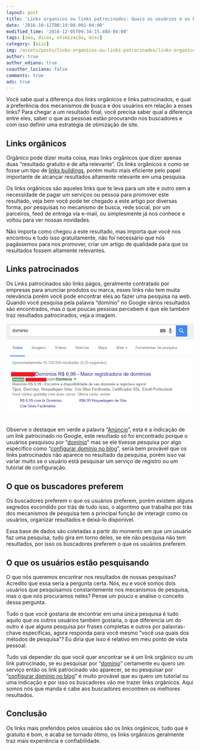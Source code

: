 ```yaml
---
layout: post
title: 'Links organicos ou links patrocinados: Quais os usuários e os buscadores preferem'
date: '2016-10-12T00:19:00.001-04:00'
modified_time: '2016-12-05T09:34:15.484-04:00'
tags: [seo, dicas, otimização, misc]
category: [misc]
img: /assets/posts/links-organicos-ou-links-patrocinados/links-organicos-ou-links-patrocinados.jpg
author: true
author_ediano: true
coauthor_luciana: false
comments: true
ads: true
---
```


Você sabe qual a diferença dos links orgânicos e links patrocinados, e qual a preferência dos mecanismos de busca e dos usuários em relação a esses links? Para chegar a um resultado final, você precisa saber qual a diferença entre eles, saber o que as pessoas estão procurando nos buscadores e com isso definir uma estratégia de otimização de site.

## Links orgânicos
Orgânico pode dizer muita coisa, mas links orgânicos que dizer apenas duas “resultado gratuito e de alta relevante”. Os links orgânicos e como se fosse um tipo de <a href="http://www.insideblock.com/posts/otimizacao-de-site-12-formas-de-rankear.html" target="_blank">links buildings</a>, porém muito mais eficiente pelo papel importante de alcançar resultados altamente relevante em uma pesquisa.

Os links orgânicos são aqueles links que te leva para um site e outro sem a necessidade de pagar um serviços ou pessoa para promover este resultado, veja bem você pode ter chegado a este artigo por diversas forma, por pesquisas no mecanismo de busca, rede social, por um parceiros, feed de entrega via e-mail, ou simplesmente já nos conhece e voltou para ver nossas novidades.

Não importa como chegou a este resultado, mas importa que você nos encontrou e tudo isso gratuitamente, não foi necessário que nós pagássemos para nos promover, criar um artigo de qualidade para que os resultados fossem altamente relevantes.

## Links patrocinados
Os Links patrocinados são links pagos, geralmente contratado por empresas para anunciar produtos ou marca, esses links não tem muita relevância porém você pode encontrar eles ao fazer uma pesquisa na web. Quando você pesquisa pela palavra “domínio” no Google vários resultados são encontrados, mas o que poucas pessoas percebem é que ele também traz resultados patrocinados, veja a imagem.

![Demostração de pesquisa com a plavra domínio](/assets/posts/links-organicos-ou-links-patrocinados/palavra-dominio.png)

<br />Observe o destaque em verde a palavra “<a href="http://www.insideblock.com/posts/ganhe-dinheiro-com-seu-blog-exibindo.html" target="_blank">Anúncio</a>”, esta é a indicação de um link patrocinado no Google, este resultado só foi encontrado porque o usuários pesquisou por “<a href="http://www.insideblock.com/posts/voce-vai-comprar-um-dominio-saiba-qual.html" target="_blank">domínio</a>” mas se ele tivesse pesquisa por algo específico como “<a href="http://www.insideblock.com/posts/como-colocar-dominio-no-blogspot.html" target="_blank">configurar domínio no blog</a>”, seria bem provável que os links patrocinados não aparece no resultado da pesquisa, porém isso vai variar muito se o usuário está pesquisar um serviço de registro ou um tutorial de configuração.

## O que os buscadores preferem
Os buscadores preferem o que os usuários preferem, porém existem alguns segredos escondido por trás de tudo isso, o algoritmo que trabalha por trás dos mecanismos de pesquisa tem a principal função de interagir como os usuários, organizar resultados e deixá-lo disponível.

Essa base de dados são coletadas a partir do momento em que um usuário faz uma pesquisa, tudo gira em torno deles, se ele não pesquisa não tem resultados, por isso os buscadores preferem o que os usuários preferem.

## O que os usuários estão pesquisando
O que nós queremos encontrar nos resultados de nossas pesquisas? Acredito que essa seria a pergunta certa. Nós, eu e você somos dois usuários que pesquisamos constantemente nos mecanismos de pesquisa, mas o que nós procuramos neles? Pense um pouco e analise o conceito dessa pergunta.

Tudo o que você gostaria de encontrar em uma única pesquisa é tudo aquilo que os outros usuários também gostaria, o que diferencia um do outro é que alguns pesquisa por frases completas e outros por palavras-chave específicas, agora responda para você mesmo “você usa quais dos métodos de pesquisa”? Eu diria que isso é relativo em meu ponto de vista pessoal.

Tudo vai depender do que você quer encontrar se é um link orgânico ou um link patrocinado, se eu pesquisar por “<a href="http://www.insideblock.com/posts/voce-vai-comprar-um-dominio-saiba-qual.html" target="_blank">domínio</a>” certamente eu quero um serviço então os link patrocinado vão aparecer, se eu pesquisar por “<a href="http://www.insideblock.com/posts/como-colocar-dominio-no-blogspot.html" target="_blank">configurar domínio no blog</a>” é muito provável que eu quero um tutorial ou uma indicação e por isso os buscadores vão me trazer links orgânicos. Aqui somos nós que manda é cabe aos buscadores encontrem os melhores resultados.

## Conclusão
Os links mais preferidos pelos usuários são os links orgânicos, tudo que é gratuito é bom, e acaba se tornado ótimo, os links orgânicos geralmente traz mais experiência e confiabilidade.